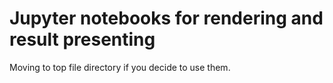 # Jupyter notebooks for rendering and result presenting
Moving to top file directory if you decide to use them.